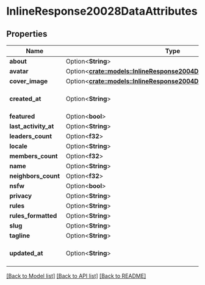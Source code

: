 # InlineResponse20028DataAttributes

## Properties

Name | Type | Description | Notes
------------ | ------------- | ------------- | -------------
**about** | Option<**String**> |  | [optional]
**avatar** | Option<[**crate::models::InlineResponse2004DataAttributesPosterImage**](inline_response_200_4_data_attributes_posterImage.md)> |  | [optional]
**cover_image** | Option<[**crate::models::InlineResponse2004DataAttributesCoverImage**](inline_response_200_4_data_attributes_coverImage.md)> |  | [optional]
**created_at** | Option<**String**> | ISO 8601 date and time | [optional]
**featured** | Option<**bool**> |  | [optional]
**last_activity_at** | Option<**String**> |  | [optional]
**leaders_count** | Option<**f32**> |  | [optional]
**locale** | Option<**String**> |  | [optional]
**members_count** | Option<**f32**> |  | [optional]
**name** | Option<**String**> |  | [optional]
**neighbors_count** | Option<**f32**> |  | [optional]
**nsfw** | Option<**bool**> |  | [optional]
**privacy** | Option<**String**> |  | [optional]
**rules** | Option<**String**> |  | [optional]
**rules_formatted** | Option<**String**> |  | [optional]
**slug** | Option<**String**> |  | [optional]
**tagline** | Option<**String**> |  | [optional]
**updated_at** | Option<**String**> | ISO 8601 of last modification | [optional]

[[Back to Model list]](../README.md#documentation-for-models) [[Back to API list]](../README.md#documentation-for-api-endpoints) [[Back to README]](../README.md)


